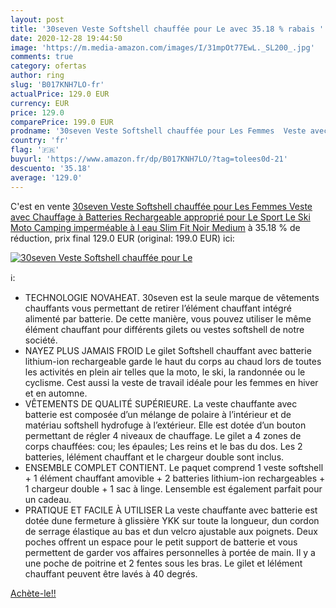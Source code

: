 ```yaml
---
layout: post
title: '30seven Veste Softshell chauffée pour Le avec 35.18 % rabais '
date: 2020-12-28 19:44:50
image: 'https://m.media-amazon.com/images/I/31mpOt77EwL._SL200_.jpg'
comments: true
category: ofertas
author: ring
slug: 'B017KNH7LO-fr'
actualPrice: 129.0 EUR
currency: EUR
price: 129.0
comparePrice: 199.0 EUR
prodname: '30seven Veste Softshell chauffée pour Les Femmes  Veste avec Chauffage à Batteries Rechargeable  approprié pour Le Sport  Le Ski  Moto  Camping imperméable à l eau  Slim Fit  Noir  Medium'
country: 'fr'
flag: '🇫🇷'
buyurl: 'https://www.amazon.fr/dp/B017KNH7LO/?tag=tolees0d-21'
descuento: '35.18'
average: '129.0'
---
```


C'est en vente [30seven Veste Softshell chauffée pour Les Femmes  Veste avec Chauffage à Batteries Rechargeable  approprié pour Le Sport  Le Ski  Moto  Camping imperméable à l eau  Slim Fit  Noir  Medium](https://www.amazon.fr/dp/B017KNH7LO/?tag=tolees0d-21)  à  35.18 % de réduction, prix final  129.0 EUR (original: 199.0 EUR) ici:

[![30seven Veste Softshell chauffée pour Le](https://m.media-amazon.com/images/I/31mpOt77EwL._SL200_.jpg)](https://www.amazon.fr/dp/B017KNH7LO/?tag=tolees0d-21)

ℹ️:

- TECHNOLOGIE NOVAHEAT. 30seven est la seule marque de vêtements chauffants vous permettant de retirer l’élément chauffant intégré alimenté par batterie. De cette manière, vous pouvez utiliser le même élément chauffant pour différents gilets ou vestes softshell de notre société.
- NAYEZ PLUS JAMAIS FROID Le gilet Softshell chauffant avec batterie lithium-ion rechargeable garde le haut du corps au chaud lors de toutes les activités en plein air telles que la moto, le ski, la randonnée ou le cyclisme. Cest aussi la veste de travail idéale pour les femmes en hiver et en automne.
- VÊTEMENTS DE QUALITÉ SUPÉRIEURE. La veste chauffante avec batterie est composée d’un mélange de polaire à l’intérieur et de matériau softshell hydrofuge à l’extérieur. Elle est dotée d’un bouton permettant de régler 4 niveaux de chauffage. Le gilet a 4 zones de corps chauffées: cou; les épaules; Les reins et le bas du dos. Les 2 batteries, lélément chauffant et le chargeur double sont inclus.
- ENSEMBLE COMPLET CONTIENT. Le paquet comprend 1 veste softshell + 1 élément chauffant amovible + 2 batteries lithium-ion rechargeables + 1 chargeur double + 1 sac à linge. Lensemble est également parfait pour un cadeau.
- PRATIQUE ET FACILE À UTILISER La veste chauffante avec batterie est dotée dune fermeture à glissière YKK sur toute la longueur, dun cordon de serrage élastique au bas et dun velcro ajustable aux poignets. Deux poches offrent un espace pour le petit support de batterie et vous permettent de garder vos affaires personnelles à portée de main. Il y a une poche de poitrine et 2 fentes sous les bras. Le gilet et lélément chauffant peuvent être lavés à 40 degrés.

[Achète-le!!](https://www.amazon.fr/dp/B017KNH7LO/?tag=tolees0d-21)
